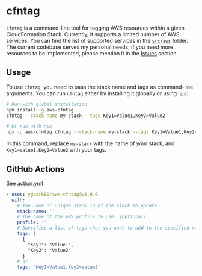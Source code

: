 # cfntag

`cfntag` is a command-line tool for tagging AWS resources within a given CloudFormation Stack. Currently, it supports a limited number of AWS services. You can find the list of supported services in the [`src/aws`](./src/aws) folder. The current codebase serves my personal needs; if you need more resources to be implemented, please mention it in the [Issues](./issues) section.

## Usage

To use `cfntag`, you need to pass the stack name and tags as command-line arguments. You can run `cfntag` either by installing it globally or using `npx`:

```bash
# Run with global installation
npm install -g aws-cfntag
cfntag --stack-name my-stack --tags Key1=Value1,Key2=Value2

# Or run with npx
npx -p aws-cfntag cfntag --stack-name my-stack --tags Key1=Value1,Key2=Value2
```

In this command, replace `my-stack` with the name of your stack, and `Key1=Value1,Key2=Value2` with your tags.

## GitHub Actions

See [action.yml](action.yml)

```yaml
- uses: ygpark80/aws-cfntag@v1.0.9
  with:
    # The name or unique stack ID of the stack to update.
    stack-name: ''
    # The name of the AWS profile to use. (optional)
    profile: ''
    # Specifies a list of tags that you want to add to the specified resources.
    tags: |
      {
        "Key1": "Value1",
        "Key2": "Value2"
      }
    # or
    tags: 'Key1=Value1,Key2=Value2'
```
